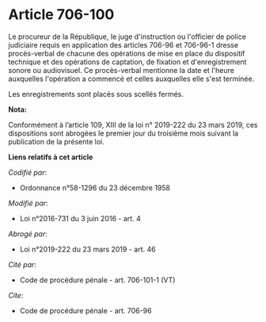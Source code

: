 # Article 706-100

Le procureur de la République, le juge d'instruction ou l'officier de police judiciaire requis en application des articles
706-96 et 706-96-1 dresse procès-verbal de chacune des opérations de mise en place du dispositif technique et des opérations
de captation, de fixation et d'enregistrement sonore ou audiovisuel. Ce procès-verbal mentionne la date et l'heure auxquelles
l'opération a commencé et celles auxquelles elle s'est terminée. 

Les enregistrements sont placés sous scellés fermés.

**Nota:**

Conformément à l’article 109, XIII de la loi n° 2019-222 du 23 mars 2019, ces dispositions sont abrogées le premier jour du
troisième mois suivant la publication de la présente loi.

**Liens relatifs à cet article**

_Codifié par_:

  - Ordonnance n°58-1296 du 23 décembre 1958

_Modifié par_:

  - Loi n°2016-731 du 3 juin 2016 - art. 4

_Abrogé par_:

  - Loi n°2019-222 du 23 mars 2019 - art. 46

_Cité par_:

  - Code de procédure pénale - art. 706-101-1 (VT)

_Cite_:

  - Code de procédure pénale - art. 706-96
